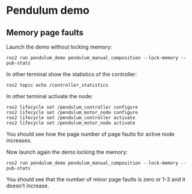# Pendulum demo

## Memory page faults

Launch the demo without locking memory:

```
ros2 run pendulum_demo pendulum_manual_composition --lock-memory --pub-stats
```

In other terminal show the statistics of the controller:

```
ros2 topic echo /controller_statistics
```

In other terminal activate the node:

```
ros2 lifecycle set /pendulum_controller configure
ros2 lifecycle set /pendulum_motor_node configure
ros2 lifecycle set /pendulum_controller activate
ros2 lifecycle set /pendulum_motor_node activate
```

You should see how the page number of page faults for active node increases.

Now launch again the demo locking the memory:

```
ros2 run pendulum_demo pendulum_manual_composition --lock-memory --pub-stats
```

You should see that the number of minor page faults is zero or 1-3 and it doesn't increase.
